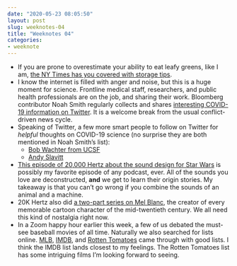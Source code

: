 ```yaml
--- 
date: "2020-05-23 08:05:50"
layout: post
slug: weeknotes-04
title: "Weeknotes 04"
categories:
- weeknote
---
```


- If you are prone to overestimate your ability to eat leafy greens, like I am, [the NY Times has you covered with storage tips](https://www.nytimes.com/2020/05/14/dining/storing-hearty-greens.html).
- I know the internet is filled with anger and noise, but this is a huge moment for science. Frontline medical staff, researchers, and public health professionals are on the job, and sharing their work. Bloomberg contributor Noah Smith regularly collects and shares [interesting COVID-19 information on Twitter](https://twitter.com/Noahpinion/status/1264056986460491778). It is a welcome break from the usual conflict-driven news cycle.
- Speaking of Twitter, a few more smart people to follow on Twitter for *helpful* thoughts on COVID-19 science (no surprise they are both mentioned in Noah Smith’s list):
    - [Bob Wachter from UCSF](https://twitter.com/Bob_Wachter/status/1264027988795904000)
    - [Andy Slavitt](https://twitter.com/ASlavitt/status/1264230566154690560) 
- [This episode of 20,000 Hertz about the sound design for Star Wars](https://www.20k.org/episodes/pewpew) is possibly my favorite episode of any podcast, ever. All of the sounds you love are deconstructed, **and** we get to learn their origin stories. My takeaway is that you can’t go wrong if you combine the sounds of an animal and a machine.
- 20K Hertz also did [a two-part series on Mel Blanc](https://www.20k.org/episodes/whatsupdoc), the creator of every memorable cartoon character of the mid-twentieth century. We all need this kind of nostalgia right now.
- In a Zoom happy hour earlier this week, a few of us debated the must-see baseball movies of all time. Naturally we also searched for lists online. [MLB](https://www.mlb.com/news/best-baseball-movies-of-all-time-c301609142), [IMDB](https://www.imdb.com/list/ls064950205/), and [Rotten Tomatoes](https://editorial.rottentomatoes.com/guide/best-baseball-movies/) came through with good lists. I think the IMDB list lands closest to my feelings. The Rotten Tomatoes list has some intriguing films I’m looking forward to seeing. 
